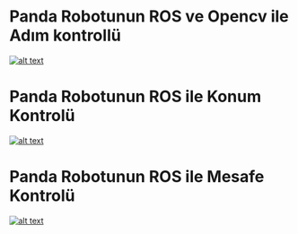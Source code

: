 # Panda Robotunun ROS ve Opencv ile Adım kontrollü




[![alt text](https://i9.ytimg.com/vi_webp/GumUgBMiszk/mq2.webp?sqp=CKje-q8G-oaymwEmCMACELQB8quKqQMa8AEB-AH-CYAC0AWKAgwIABABGFwgXChcMA8=&rs=AOn4CLAxEjMaVpW7Quhtkvjbia7p_cG--g)](https://youtu.be/GumUgBMiszk)

# Panda Robotunun ROS ile Konum Kontrolü 
[![alt text](https://i9.ytimg.com/vi_webp/NG--17tlHYA/mq1.webp?sqp=CKje-q8G-oaymwEmCMACELQB8quKqQMa8AEB-AH-CYAC0AWKAgwIABABGGUgZShlMA8=&rs=AOn4CLCrG1yLOqQpvOfzoCBX2OHne4CDNg)](https://youtu.be/NG--17tlHYA)

# Panda Robotunun ROS ile Mesafe Kontrolü 


[![alt text](https://i9.ytimg.com/vi_webp/OoAg74GkoSg/mq1.webp?sqp=CNTg-q8G-oaymwEmCMACELQB8quKqQMa8AEB-AH-CYAC0AWKAgwIABABGGUgZShlMA8=&rs=AOn4CLDm3wUBWR7iYq7CY641LlDON-XIkA)](https://youtu.be/OoAg74GkoSg)

